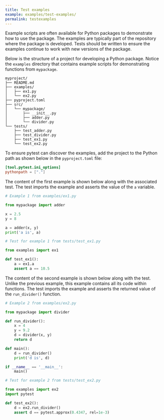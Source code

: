 ```yaml
---
title: Test examples
example: examples/test-examples/
permalink: testexamples
---
```


Example scripts are often available for Python packages to demonstrate how to use the package. The examples are typically part of the repository where the package is developed. Tests should be written to ensure the examples continue to work with new versions of the package.

Below is the structure of a project for developing a Python package. Notice the `examples` directory that contains example scripts for demonstrating functions from `mypackage`.

```
myproject/
├── README.md
├── examples/
│   ├── ex1.py
│   └── ex2.py
├── pyproject.toml
├── src/
│   └── mypackage/
│       ├── __init__.py
│       ├── adder.py
│       └── divider.py
└── tests/
    ├── test_adder.py
    ├── test_divider.py
    ├── test_ex1.py
    └── test_ex2.py
```

To ensure pytest can discover the examples, add the project to the Python path as shown below in the `pyproject.toml` file:

```toml
[tool.pytest.ini_options]
pythonpath = ["."]
```

The content of the first example is shown below along with the associated test. The test imports the example and asserts the value of the `a` variable.

```python
# Example 1 from examples/ex1.py

from mypackage import adder

x = 2.5
y = 8

a = adder(x, y)
print('a is', a)
```

```python
# Test for example 1 from tests/test_ex1.py

from examples import ex1

def test_ex1():
    a = ex1.a
    assert a == 10.5
```

The content of the second example is shown below along with the test. Unlike the previous example, this example contains all its code within functions. The test imports the example and asserts the returned value of the `run_divider()` function.

```python
# Example 2 from examples/ex2.py

from mypackage import divider

def run_divider():
    x = 4
    y = 9.2
    d = divider(x, y)
    return d

def main():
    d = run_divider()
    print('d is', d)

if __name__ == '__main__':
    main()
```

```python
# Test for example 2 from tests/test_ex2.py

from examples import ex2
import pytest

def test_ex2():
    d = ex2.run_divider()
    assert d == pytest.approx(0.4347, rel=1e-3)
```

